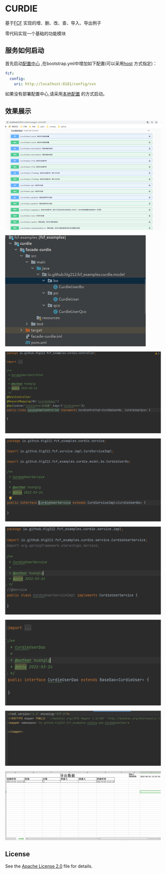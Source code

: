 # CURDIE
基于[FCF](https://github.com/hlg212/FCF) 实现的增、删、改、查、导入、导出例子

零代码实现一个基础的功能模块

## 服务如何启动
首先启动[配置中心]() ,在bootstrap.yml中增加如下配置(可以采用[host]() 方式指定)：
```yaml
fcf:
  config:
    uri: http://localhost:8181/config/svn
```
如果没有部署配置中心,请采用[本地配置](https://github.com/hlg212/fcf-examples/local) 的方式启动。


## 效果展示

![image](https://raw.githubusercontent.com/hlg212/fcf-examples/master/images/curdie_swagger.jpg)

![image](https://raw.githubusercontent.com/hlg212/fcf-examples/master/images/curdie_facade.jpg)

![image](https://raw.githubusercontent.com/hlg212/fcf-examples/master/images/curdie_controller.jpg)

![image](https://raw.githubusercontent.com/hlg212/fcf-examples/master/images/curdie_service.jpg)

![image](https://raw.githubusercontent.com/hlg212/fcf-examples/master/images/curdie_serviceImpl.jpg)

![image](https://raw.githubusercontent.com/hlg212/fcf-examples/master/images/curdie_dao.jpg)

![image](https://raw.githubusercontent.com/hlg212/fcf-examples/master/images/curdie_mapper.jpg)

![image](https://raw.githubusercontent.com/hlg212/fcf-examples/master/images/curdie_export.jpg)


## License

See the [Apache License 2.0](http://www.apache.org/licenses/LICENSE-2.0) file for details.
